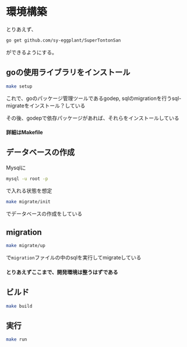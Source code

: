 # 環境構築

とりあえず、

```sh
go get github.com/sy-eggplant/SuperTontonSan
```

ができるようにする。


## goの使用ライブラリをインストール

```sh
make setup
```

これで、goのパッケージ管理ツールであるgodep,
sqlのmigrationを行うsql-migrateをインストール？している

その後、godepで依存パッケージがあれば、それらをインストールしている

#### 詳細はMakefile

## データベースの作成

Mysqlに

```sh
mysql -u root -p
```

で入れる状態を想定

```sh
make migrate/init
```

でデータベースの作成をしている

## migration

```sh
make migrate/up
```

で```migration```ファイルの中のsqlを実行してmigrateしている

#### とりあえずここまで、開発環境は整うはずである

## ビルド

```sh
make build
```

## 実行

```sh
make run
```
